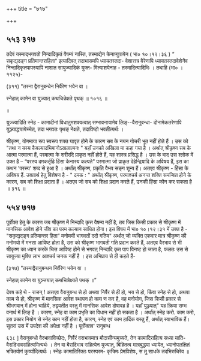 +++
title = "७१७"

+++


## ५५३ ३१७
तदेवं यस्माद्भगवतो निन्दादिकृतं वैषम्यं नास्ति, तस्माद्येन केनाप्युपायेन ( भा० १०।१२।३६ ) “ सकृद्यदङ्ग प्रतिमान्तराहिता" इत्यादिवत् तदाभासमपि ध्यायतस्तदा- वेशात्तत्र वैरेणापि ध्यायतस्तदावेशेनैव निन्दादिकृतपापस्यापि नाशात सायुज्यादिकं युक्त- मित्याशयेनाह - तस्मादित्यादिभिः । तथाहि (भा० । ११२५)- 

(३११) "तस्ना द्वैरानुबन्धेन निर्वैरेण भयेन वा । 

स्नेहात् कामेन वा युज्यात् कथचिन्नेक्षते पृथक् ॥ १०१६ ॥ 

॥ 

युज्ज्यादिति स्नेह - कामादीनां विधातुमशक्यत्वात् सम्भावनायामेव लिङ्--वैरानुबन्धा- दोनामेकतरेणापि युञ्ज्याद्ध्यायेच्चेत्, तदा भगवतः पृथङ् नेक्षते, तदाविष्टो भवतीत्यर्थः । 

श्रीकृष्ण, योगमाया रूप स्वरूप शक्त घावृत होने के कारण सब के नयन गोचरी भूत नहीं होते हैं । उस को "तथा न यस्य कैवल्यादभिमानोऽखलात्मनः " यहाँ उनको अखिला मा कहा गया है । अर्थात् श्रीकृष्ण सब के आत्मा परमात्मा हैं, परमात्मा के शरीरदि प्राकृत नहीं होते हैं, यह शास्त्र प्रसिद्ध है । उस के बाद उस श्लोक में उक्त है – “परस्य दमकर्तृहि हिंसा केनास्य कल्पते" परमात्मा जो प्राकृत देहेन्द्रियादि के अविषय हैं, इस का कथन 'परस्य' शब्द से हुआ है । अर्थात् श्रीकृष्ण, प्रकृति वैभव सङ्ग शून्य हैं। अतएव श्रीकृष्ण - हिंसा के अविषय हैं. उक्तार्थ हेतु विशेषण है - " दमक : " अर्थात् श्रीकृष्ण, परमाश्चर्य अनन्त शक्ति समन्वित होने के कारण, सब को शिक्षा प्रदाता हैं । अतएव जो सब को शिक्षा प्रदान करते हैं, उनकी हिंसा कौन कर सकता है ॥ ३१६ ॥ 


## ५५४ ७१७
पूर्वोक्त हेतु के कारण जब श्रीकृष्ण में निन्दादि कृत्त वैषम्य नहीं है, तब जिस किसी प्रकार से श्रीकृष्ण में मानसिक आवेश होने जीव का परम कल्यान साधित होगा। इस विषय में भा० १०।१२।३१ में उक्त है - "सकृद्यदङ्ग प्रतिमान्तर हिता” मनोमयी भागवतों ददौ गतिम" अर्थात् जो व्यक्ति एकवार मात्र श्रीकृष्ण की मनोमयो में मनसा आविष्ट होता है, उस को श्रीकृष्ण भागवती गति प्रदान करते हैं, अतएव वैरभाव से भी श्रीकृष्ण का ध्यान करके चित्त आविष्ट होने से भगवत् निन्दादि कृत पाप विनष्ट हो जाता है, फलतः उस से सायुज्या मुक्ति लाभ आश्चर्य जनक नहीं है । इस अभिप्राय से ही कहते हैं- 

(३१७) "तस्माद्वैरानुबन्धन निर्वैरेण भयेन वा । 

स्नेहात् कामेन वा युञ्जयात् कथचित्रेक्ष्यते पथक् ॥” 

देवष कहे थे - राजन् ! अत्तएव वैरानुबन्ध से हो अथवा निर्वैर से ही हो, भय से हो, किंवा स्नेह से हो, अथवा काम से हो, श्रीकृष्ण में मानसिक आवेश स्थापन हो क्ल्य ण कर है, वह मनोयोग, जिस किसी प्रकार से श्रीभगवान् में होना चाहिये, तद्वयतीत वस्तु में मानसिक आवेश दोषावह है । यहाँ युञ्ज्यात्" यह क्रिया सम्भ वनार्थ में लिङ् है । कारण, स्नेह वा काम प्रभृति का विधान नहीं हो सकता है । अर्थात् स्नेह करो. काम करो, इस प्रकार नियोग से स्नेह काम नहीं होता है, कारण, स्नेह एवं काम हार्दिक वस्तु हैं, अर्थात् स्वाभाविक हैं। सुतरां उस में उपदेश की अपेक्षा नहीं है । पूर्वोक्तव' रानुबन्ध 

६३८ ] वैरानुबन्धो वैरभावाविच्छेदः, निर्वैरं वराभावमात्र मौदासीन्यमुच्यते, तेन कामादिराहित्य सध्या याति-वैरादिभावराहित्यमित्यर्थः । तेन वा बैरादिभाव राहित्येन युज्यात्, बिहितत्व मात्रबुद्धया ध्यायेत्, ध्यानोपलक्षितं भक्तियोगं कुर्य्यादित्यर्थः । स्नेहः कामातिरिक्तः परस्परम- कृत्रिमः प्रेमविशेषः, स तु साधके तदभिरुचिरेव ॥ 
